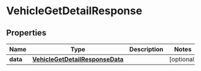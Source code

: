 

# VehicleGetDetailResponse


## Properties

| Name | Type | Description | Notes |
|------------ | ------------- | ------------- | -------------|
|**data** | [**VehicleGetDetailResponseData**](VehicleGetDetailResponseData.md) |  |  [optional] |



